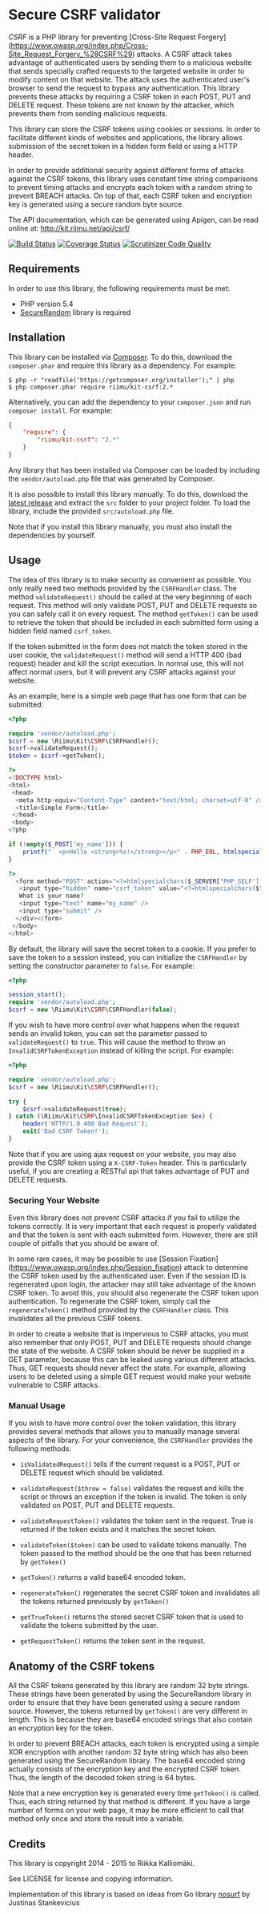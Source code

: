 # Secure CSRF validator #

*CSRF* is a PHP library for preventing [Cross-Site Request Forgery]
(https://www.owasp.org/index.php/Cross-Site_Request_Forgery_%28CSRF%29) attacks.
A CSRF attack takes advantage of authenticated users by sending them to a
malicious website that sends specially crafted requests to the targeted website
in order to modify content on that website. The attack uses the authenticated
user's browser to send the request to bypass any authentication. This library
prevents these attacks by requiring a CSRF token in each POST, PUT and DELETE
request. These tokens are not known by the attacker, which prevents them from
sending malicious requests.

This library can store the CSRF tokens using cookies or sessions. In order to
facilitate different kinds of websites and applications, the library allows
submission of the secret token in a hidden form field or using a HTTP header.

In order to provide additional security against different forms of attacks
against the CSRF tokens, this library uses constant time string comparisons to
prevent timing attacks and encrypts each token with a random string to prevent
BREACH attacks. On top of that, each CSRF token and encryption key is generated
using a secure random byte source.

The API documentation, which can be generated using Apigen, can be read online
at: http://kit.riimu.net/api/csrf/

[![Build Status](https://img.shields.io/travis/Riimu/Kit-CSRF.svg?style=flat)](https://travis-ci.org/Riimu/Kit-CSRF)
[![Coverage Status](https://img.shields.io/coveralls/Riimu/Kit-CSRF.svg?style=flat)](https://coveralls.io/r/Riimu/Kit-CSRF?branch=master)
[![Scrutinizer Code Quality](https://img.shields.io/scrutinizer/g/Riimu/Kit-CSRF.svg?style=flat)](https://scrutinizer-ci.com/g/Riimu/Kit-CSRF/?branch=master)

## Requirements ##

In order to use this library, the following requirements must be met:

  * PHP version 5.4
  * [SecureRandom](https://github.com/Riimu/Kit-SecureRandom) library is required

## Installation ##

This library can be installed via [Composer](http://getcomposer.org/). To do
this, download the `composer.phar` and require this library as a dependency. For
example:

```
$ php -r "readfile('https://getcomposer.org/installer');" | php
$ php composer.phar require riimu/kit-csrf:2.*
```

Alternatively, you can add the dependency to your `composer.json` and run
`composer install`. For example:

```json
{
    "require": {
        "riimu/kit-csrf": "2.*"
    }
}
```

Any library that has been installed via Composer can be loaded by including the
`vendor/autoload.php` file that was generated by Composer.

It is also possible to install this library manually. To do this, download the
[latest release](https://github.com/Riimu/Kit-CSRF/releases/latest) and
extract the `src` folder to your project folder. To load the library, include
the provided `src/autoload.php` file.

Note that if you install this library manually, you must also install the
dependencies by yourself.

## Usage ##

The idea of this library is to make security as convenient as possible. You only
really need two methods provided by the `CSRFHandler` class. The method
`validateRequest()` should be called at the very beginning of each request. This
method will only validate POST, PUT and DELETE requests so you can safely call
it on every request. The method `getToken()` can be used to retrieve the token
that should be included in each submitted form using a hidden field named
`csrf_token`.

If the token submitted in the form does not match the token stored in the user
cookie, the `validateRequest()` method will send a HTTP 400 (bad request) header
and kill the script execution. In normal use, this will not affect normal users,
but it will prevent any CSRF attacks against your website.

As an example, here is a simple web page that has one form that can be
submitted:

```php
<?php

require 'vendor/autoload.php';
$csrf = new \Riimu\Kit\CSRF\CSRFHandler();
$csrf->validateRequest();
$token = $csrf->getToken();

?>
<!DOCTYPE html>
<html>
 <head>
  <meta http-equiv="Content-Type" content="text/html; charset=utf-8" />
  <title>Simple Form</title>
 </head>
 <body>
<?php

if (!empty($_POST['my_name'])) {
    printf("  <p>Hello <strong>%s!</strong></p>" . PHP_EOL, htmlspecialchars($_POST['my_name']));
}

?>
  <form method="POST" action="<?=htmlspecialchars($_SERVER['PHP_SELF'])?>"><div>
   <input type="hidden" name="csrf_token" value="<?=htmlspecialchars($token)?>" />
   What is your name?
   <input type="text" name="my_name" />
   <input type="submit" />
  </div></form>
 </body>
</html>
```
 
By default, the library will save the secret token to a cookie. If you prefer
to save the token to a session instead, you can initialize the `CSRFHandler` by
setting the constructor parameter to `false`. For example:

```php
<?php

session_start();
require 'vendor/autoload.php';
$csrf = new \Riimu\Kit\CSRF\CSRFHandler(false);
```

If you wish to have more control over what happens when the request sends an
invalid token, you can set the parameter passed to `validateRequest()` to
`true`. This will cause the method to throw an `InvalidCSRFTokenException`
instead of killing the script. For example:

```php
<?php

require 'vendor/autoload.php';
$csrf = new \Riimu\Kit\CSRF\CSRFHandler();

try {
    $csrf->validateRequest(true);
} catch (\Riimu\Kit\CSRF\InvalidCSRFTokenException $ex) {
    header('HTTP/1.0 400 Bad Request');
    exit('Bad CSRF Token!');
}
```

Note that if you are using ajax request on your website, you may also provide
the CSRF token using a `X-CSRF-Token` header. This is particularly useful, if
you are creating a RESTful api that takes advantage of PUT and DELETE requests.

### Securing Your Website ###

Even this library does not prevent CSRF attacks if you fail to utilize the
tokens correctly. It is very important that each request is properly validated
and that the token is sent with each submitted form. However, there are still
couple of pitfalls that you should be aware of.

In some rare cases, it may be possible to use [Session Fixation]
(https://www.owasp.org/index.php/Session_fixation) attack to determine the CSRF
token used by the authenticated user. Even if the session ID is regenerated
upon login, the attacker may still take advantage of the known CSRF token. To
avoid this, you should also regenerate the CSRF token upon authentication.
To regenerate the CSRF token, simply call the `regenerateToken()` method
provided by the `CSRFHandler` class. This invalidates all the previous CSRF
tokens.

In order to create a website that is impervious to CSRF attacks, you must also
remember that only POST, PUT and DELETE requests should change the state of the
website. A CSRF token should be never be supplied in a GET parameter, because
this can be leaked using various different attacks. Thus, GET requests should
never affect the state. For example, allowing users to be deleted using a simple
GET request would make your website vulnerable to CSRF attacks.

### Manual Usage ###

If you wish to have more control over the token validation, this library
provides several methods that allows you to manually manage several aspects of
the library. For your convenience, the `CSRFHandler` provides the following
methods:

  * `isValidatedRequest()` tells if the current request is a POST, PUT or
    DELETE request which should be validated.
    
  * `validateRequest($throw = false)` validates the request and kills the script
    or throws an exception if the token is invalid. The token is only validated
    on POST, PUT and DELETE requests.
  
  * `validateRequestToken()` validates the token sent in the request. True is
    returned if the token exists and it matches the secret token.
    
  * `validateToken($token)` can be used to validate tokens manually. The token
    passed to the method should be the one that has been returned by `getToken()`
    
  * `getToken()` returns a valid base64 encoded token.
  
  * `regenerateToken()` regenerates the secret CSRF token and invalidates all
    the tokens returned previously by `getToken()`
    
  * `getTrueToken()` returns the stored secret CSRF token that is used to
    validate the tokens submitted by the user.
    
  * `getRequestToken()` returns the token sent in the request.

## Anatomy of the CSRF tokens ##

All the CSRF tokens generated by this library are random 32 byte strings. These
strings have been generated by using the SecureRandom library in order to
ensure that they have been generated using a secure random source. However, the
tokens returned by `getToken()` are very different in length. This is because
they are base64 encoded strings that also contain an encryption key for the
token.

In order to prevent BREACH attacks, each token is encrypted using a simple XOR
encryption with another random 32 byte string which has also been generated
using the SecureRandom library. The base64 encoded string actually consists of
the encryption key and the encrypted CSRF token. Thus, the length of the 
decoded token string is 64 bytes.

Note that a new encryption key is generated every time `getToken()` is called.
Thus, each string returned by that method is different. If you have a large
number of forms on your web page, it may be more efficient to call that method
only once and store the result into a variable.

## Credits ##

This library is copyright 2014 - 2015 to Riikka Kalliomäki.

See LICENSE for license and copying information.

Implementation of this library is based on ideas from Go library
[nosurf](https://github.com/justinas/nosurf) by Justinas Stankevicius
